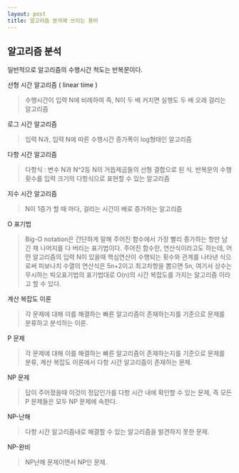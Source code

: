 ```yaml
---
layout: post
title: 알고리즘 분석에 쓰이는 용어
---
```



알고리즘 분석
---

일반적으로 알고리즘의 수행시간 척도는 반복문이다. 

선형 시간 알고리즘 ( linear time )
> 수행시간이 입력 N에 비례하여 즉, N이 두 배 커지면 실행도 두 배 오래 걸리는 알고리즘

로그 시간 알고리즘
> 입력 N과, 입력 N에 따른 수행시간 증가폭이 log형태인 알고리즘

다항 시간 알고리즘
> 다항식 : 변수 N과 N^2등 N의 거듭제곱들의 선형 결합으로 된 식.
반복문의 수행 횟수를 입력 크기의 다항식으로 표현할 수 있는 알고리즘

지수 시간 알고리즘
> N이 1증가 할 때 마다, 걸리는 시간이 배로 증가하는 알고리즘

O 표기법
> Big-O notation은 간단하게 말해 주어진 함수에서 가장 빨리 증가하는 항만 남긴 채 나머지를 다 버리는 표기법이다. 주어진 함수란, 연산식이라고도 하는데, 어떤 알고리즘의 입력 N이 있을때 핵심연산이 수행되는 횟수와 관계를 나타낸 식으로써 피보나치 수열의 연산식은 5n+2이고 최고차항을 뽑으면 5n, 여기서 상수는 무시하는 빅오표기법의 표기법대로 O(n)의 시간 복잡도를 가지는 알고리즘 이라고 할 수 있다.

계산 복잡도 이론 
> 각 문제에 대해 이를 해결하는 빠른 알고리즘이 존재하는지를 기준으로 문제를 분류하고 분석하는 이론. 

P 문제
> 각 문제에 대해 이를 해결하는 빠른 알고리즘이 존재하는지를 기준으로 문제를 분류, 계산 복잡도 이론에서 다항 시간 알고리즘이 존재하는 문제.

NP 문제
> 답이 주어졌을때 이것이 정답인가를 다항 시간 내에 확인할 수 있는 문제,
즉 모든 P 문제들은 모두 NP 문제에 속한다.

NP-난해
> 다항 시간 알고리즘내로 해결할 수 있는 알고리즘을 발견하지 못한 문제.

NP-완비
> NP난해 문제이면서 NP인 문제.
